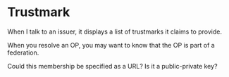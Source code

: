 # Trustmark  

When I talk to an issuer, it displays a list of trustmarks it claims to provide.

When you resolve an OP, you may want to know that the OP is part of a federation.

Could this membership be specified as a URL? Is it a public-private key? 
